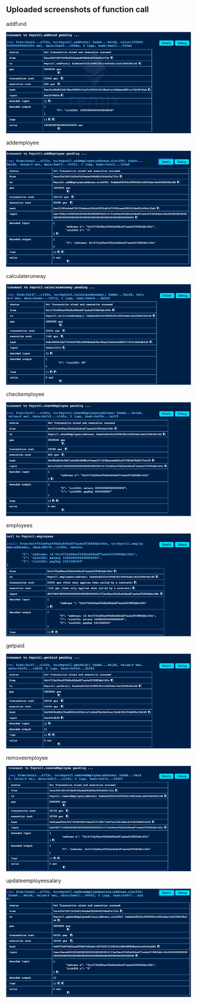 ## Uploaded screenshots of function call

addfund

![alt text](addfund.png)

addemployee

![alt text](addemployee.png)

calculaterunway

![alt text](calculaterunway.png)

checkemployee

![alt text](checkemployee.png)

employees

![alt text](employees.png)

getpaid

![alt text](getpaid.png)

removeemployee

![alt text](removeemployee.png)

updateemployeesalary

![alt text](updateemployeesalary.png)
